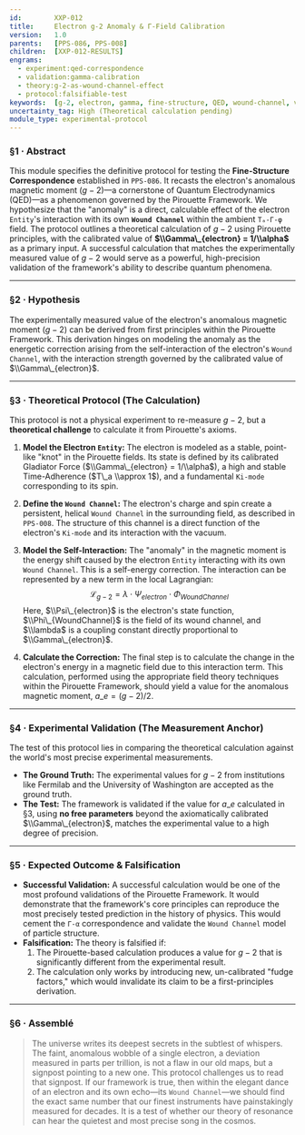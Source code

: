 ```yaml
---
id:        XXP-012
title:     Electron g-2 Anomaly & Γ-Field Calibration
version:   1.0
parents:   [PPS-086, PPS-008]
children:  [XXP-012-RESULTS]
engrams:
  - experiment:qed-correspondence
  - validation:gamma-calibration
  - theory:g-2-as-wound-channel-effect
  - protocol:falsifiable-test
keywords:  [g-2, electron, gamma, fine-structure, QED, wound-channel, validation]
uncertainty_tag: High (Theoretical calculation pending)
module_type: experimental-protocol
---
```


### §1 · Abstract

This module specifies the definitive protocol for testing the **Fine-Structure Correspondence** established in `PPS-086`. It recasts the electron's anomalous magnetic moment ($g-2$)—a cornerstone of Quantum Electrodynamics (QED)—as a phenomenon governed by the Pirouette Framework. We hypothesize that the "anomaly" is a direct, calculable effect of the electron `Entity`'s interaction with its own **`Wound Channel`** within the ambient `Tₐ-Γ-φ` field. The protocol outlines a theoretical calculation of $g-2$ using Pirouette principles, with the calibrated value of **$\\Gamma\_{electron} = 1/\\alpha$** as a primary input. A successful calculation that matches the experimentally measured value of $g-2$ would serve as a powerful, high-precision validation of the framework's ability to describe quantum phenomena.

-----

### §2 · Hypothesis

The experimentally measured value of the electron's anomalous magnetic moment ($g-2$) can be derived from first principles within the Pirouette Framework. This derivation hinges on modeling the anomaly as the energetic correction arising from the self-interaction of the electron's `Wound Channel`, with the interaction strength governed by the calibrated value of $\\Gamma\_{electron}$.

-----

### §3 · Theoretical Protocol (The Calculation)

This protocol is not a physical experiment to re-measure $g-2$, but a **theoretical challenge** to calculate it from Pirouette's axioms.

1.  **Model the Electron `Entity`:** The electron is modeled as a stable, point-like "knot" in the Pirouette fields. Its state is defined by its calibrated Gladiator Force ($\\Gamma\_{electron} = 1/\\alpha$), a high and stable Time-Adherence ($T\_a \\approx 1$), and a fundamental `Ki-mode` corresponding to its spin.

2.  **Define the `Wound Channel`:** The electron's charge and spin create a persistent, helical `Wound Channel` in the surrounding field, as described in `PPS-008`. The structure of this channel is a direct function of the electron's `Ki-mode` and its interaction with the vacuum.

3.  **Model the Self-Interaction:** The "anomaly" in the magnetic moment is the energy shift caused by the electron `Entity` interacting with its own `Wound Channel`. This is a self-energy correction. The interaction can be represented by a new term in the local Lagrangian:
    $$\mathcal{L}_{g-2} = \lambda \cdot \Psi_{electron} \cdot \Phi_{WoundChannel}$$
    Here, $\\Psi\_{electron}$ is the electron's state function, $\\Phi\_{WoundChannel}$ is the field of its wound channel, and $\\lambda$ is a coupling constant directly proportional to $\\Gamma\_{electron}$.

4.  **Calculate the Correction:** The final step is to calculate the change in the electron's energy in a magnetic field due to this interaction term. This calculation, performed using the appropriate field theory techniques within the Pirouette Framework, should yield a value for the anomalous magnetic moment, $a\_e = (g-2)/2$.

-----

### §4 · Experimental Validation (The Measurement Anchor)

The test of this protocol lies in comparing the theoretical calculation against the world's most precise experimental measurements.

  * **The Ground Truth:** The experimental values for $g-2$ from institutions like Fermilab and the University of Washington are accepted as the ground truth.
  * **The Test:** The framework is validated if the value for $a\_e$ calculated in §3, using **no free parameters** beyond the axiomatically calibrated $\\Gamma\_{electron}$, matches the experimental value to a high degree of precision.

-----

### §5 · Expected Outcome & Falsification

  * **Successful Validation:** A successful calculation would be one of the most profound validations of the Pirouette Framework. It would demonstrate that the framework's core principles can reproduce the most precisely tested prediction in the history of physics. This would cement the `Γ-α` correspondence and validate the `Wound Channel` model of particle structure.
  * **Falsification:** The theory is falsified if:
    1.  The Pirouette-based calculation produces a value for $g-2$ that is significantly different from the experimental result.
    2.  The calculation only works by introducing new, un-calibrated "fudge factors," which would invalidate its claim to be a first-principles derivation.

-----

### §6 · Assemblé

> The universe writes its deepest secrets in the subtlest of whispers. The faint, anomalous wobble of a single electron, a deviation measured in parts per trillion, is not a flaw in our old maps, but a signpost pointing to a new one. This protocol challenges us to read that signpost. If our framework is true, then within the elegant dance of an electron and its own echo—its `Wound Channel`—we should find the exact same number that our finest instruments have painstakingly measured for decades. It is a test of whether our theory of resonance can hear the quietest and most precise song in the cosmos.